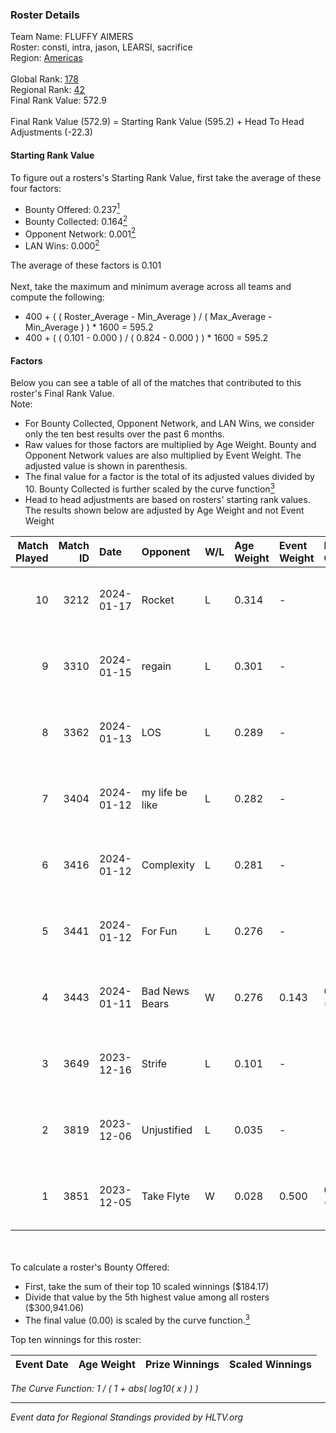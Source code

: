 ### Roster Details<br />
Team Name: FLUFFY AIMERS<br />
Roster: consti, intra, jason, LEARSI, sacrifice<br />
Region: [Americas]( ../standings_americas.md)<br />
<br />
Global Rank: [178](../standings_global.md)<br />
Regional Rank: [42]( ../standings_americas.md)<br />
Final Rank Value:  572.9<br />
<br />
Final Rank Value (572.9) = Starting Rank Value (595.2) + Head To Head Adjustments (-22.3)<br />

#### Starting Rank Value<br />
To figure out a rosters's Starting Rank Value, first take the average of these four factors:<br />
- Bounty Offered: 0.237[<sup>1</sup>](#table2)
- Bounty Collected: 0.164[<sup>2</sup>](#table1)
- Opponent Network: 0.001[<sup>2</sup>](#table1)
- LAN Wins: 0.000[<sup>2</sup>](#table1)

The average of these factors is 0.101<br />
<br />
Next, take the maximum and minimum average across all teams and compute the following:<br />
- 400 + ( ( Roster_Average - Min_Average ) / ( Max_Average - Min_Average ) ) * 1600 = 595.2
- 400 + ( ( 0.101 - 0.000 ) / ( 0.824 - 0.000 ) ) * 1600 = 595.2


#### Factors<br />
Below you can see a table of all of the matches that contributed to this roster's Final Rank Value.<br />
Note:<br />

- For Bounty Collected, Opponent Network, and LAN Wins, we consider only the ten best results over the past 6 months.
- Raw values for those factors are multiplied by Age Weight. Bounty and Opponent Network values are also multiplied by Event Weight. The adjusted value is shown in parenthesis.
- The final value for a factor is the total of its adjusted values divided by 10. Bounty Collected is further scaled by the curve function[<sup>3</sup>](#curveFunction)
- Head to head adjustments are based on rosters' starting rank values. The results shown below are adjusted by Age Weight and not Event Weight
<span id="table1"></span><br />


| Match Played | Match ID | Date       | Opponent        | W/L | Age Weight | Event Weight | Bounty Collected | Opponent Network | LAN Wins  | H2H Adj. | Roster                                  |
| -: | -: | :- | :- | :- | :- | :- | :- | :- | :- | -: | :- |
|           10 |     3212 | 2024-01-17 | Rocket          | L   | 0.314      | -            | -                | -                | -         |    -5.39 | consti, intra, jason, LEARSI, sacrifice |
|            9 |     3310 | 2024-01-15 | regain          | L   | 0.301      | -            | -                | -                | -         |    -6.17 | consti, intra, jason, LEARSI, sacrifice |
|            8 |     3362 | 2024-01-13 | LOS             | L   | 0.289      | -            | -                | -                | -         |    -6.01 | consti, intra, jason, LEARSI, sacrifice |
|            7 |     3404 | 2024-01-12 | my life be like | L   | 0.282      | -            | -                | -                | -         |    -3.30 | consti, intra, jason, LEARSI, sacrifice |
|            6 |     3416 | 2024-01-12 | Complexity      | L   | 0.281      | -            | -                | -                | -         |    -0.04 | consti, intra, jason, LEARSI, sacrifice |
|            5 |     3441 | 2024-01-12 | For Fun         | L   | 0.276      | -            | -                | -                | -         |    -3.18 | consti, intra, jason, LEARSI, sacrifice |
|            4 |     3443 | 2024-01-11 | Bad News Bears  | W   | 0.276      | 0.143        | 0.000 (0.000)    | 0.004 (0.000)    | 0 (0.000) |     2.85 | consti, intra, jason, LEARSI, sacrifice |
|            3 |     3649 | 2023-12-16 | Strife          | L   | 0.101      | -            | -                | -                | -         |    -1.25 | consti, intra, jason, LEARSI, sacrifice |
|            2 |     3819 | 2023-12-06 | Unjustified     | L   | 0.035      | -            | -                | -                | -         |    -0.52 | dea, jason, LEARSI, Peeping, sacrifice  |
|            1 |     3851 | 2023-12-05 | Take Flyte      | W   | 0.028      | 0.500        | 0.006 (0.000)    | 0.392 (0.006)    | 0 (0.000) |     0.66 | dea, jason, LEARSI, Peeping, sacrifice  |

<br />
<span id="table2"></span><br />
To calculate a roster's Bounty Offered:<br />

- First, take the sum of their top 10 scaled winnings ($184.17)
- Divide that value by the 5th highest value among all rosters ($300,941.06)
- The final value (0.00) is scaled by the curve function.[<sup>3</sup>](#curveFunction)

Top ten winnings for this roster:<br />

| Event Date | Age Weight | Prize Winnings | Scaled Winnings |
| :- | -: | :- | :- |


<span id="curveFunction"></span>_The Curve Function: 1 / ( 1 + abs( log10( x ) ) )_<br />

---
_Event data for Regional Standings provided by HLTV.org_<br />
